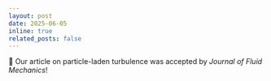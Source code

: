 ```yaml
---
layout: post
date: 2025-06-05
inline: true
related_posts: false
---
```


🎉 Our article on particle-laden turbulence was accepted by *Journal of Fluid Mechanics*!
